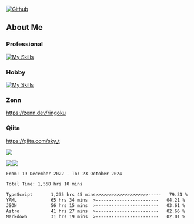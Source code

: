 [![Github](https://img.shields.io/github/followers/skyt-a?label=Follow&style=social)](https://github.com/skyt-a)

## About Me
### Professional
[![My Skills](https://skillicons.dev/icons?i=react,ts,js,nodejs,java,graphql,firebase,githubactions&theme=light)](https://skillicons.dev)
### Hobby
[![My Skills](https://skillicons.dev/icons?i=unity,rust,py&theme=light)](https://skillicons.dev)

### Zenn
https://zenn.dev/ringoku
### Qiita
https://qiita.com/sky_t


![](https://github-profile-summary-cards.vercel.app/api/cards/profile-details?username=skyt-a&theme=default)

![](https://github-profile-summary-cards.vercel.app/api/cards/repos-per-language?username=skyt-a&theme=default)![](https://github-profile-summary-cards.vercel.app/api/cards/stats?username=RinGoku&theme=default)

<!--START_SECTION:waka-->

```txt
From: 19 December 2022 - To: 23 October 2024

Total Time: 1,558 hrs 10 mins

TypeScript       1,235 hrs 45 mins>>>>>>>>>>>>>>>>>>>>-----   79.31 %
YAML             65 hrs 34 mins  >------------------------   04.21 %
JSON             56 hrs 15 mins  >------------------------   03.61 %
Astro            41 hrs 27 mins  >------------------------   02.66 %
Markdown         31 hrs 19 mins  >------------------------   02.01 %
```

<!--END_SECTION:waka-->
